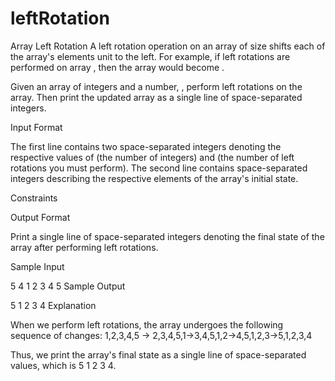 # leftRotation
Array Left Rotation
A left rotation operation on an array of size  shifts each of the array's elements  unit to the left. For example, if  left rotations are performed on array , then the array would become .

Given an array of  integers and a number, , perform  left rotations on the array. Then print the updated array as a single line of space-separated integers.

Input Format

The first line contains two space-separated integers denoting the respective values of  (the number of integers) and  (the number of left rotations you must perform).
The second line contains  space-separated integers describing the respective elements of the array's initial state.

Constraints

Output Format

Print a single line of  space-separated integers denoting the final state of the array after performing  left rotations.

Sample Input

5 4
1 2 3 4 5
Sample Output

5 1 2 3 4
Explanation

When we perform  left rotations, the array undergoes the following sequence of changes:
1,2,3,4,5 -> 2,3,4,5,1->3,4,5,1,2->4,5,1,2,3->5,1,2,3,4

Thus, we print the array's final state as a single line of space-separated values, which is 5 1 2 3 4.
